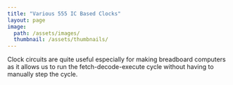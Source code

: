 ```yaml
---
title: "Various 555 IC Based Clocks"
layout: page
image: 
  path: /assets/images/
  thumbnail: /assets/thumbnails/
---
```

Clock circuits are quite useful especially for making breadboard computers as it allows us to run the fetch-decode-execute cycle without having to manually step the cycle.
